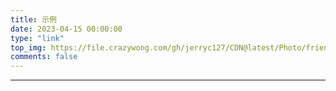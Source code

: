 ```yaml
---
title: 示例
date: 2023-04-15 00:00:00
type: "link"
top_img: https://file.crazywong.com/gh/jerryc127/CDN@latest/Photo/friends.jpg
comments: false
---
```


***



